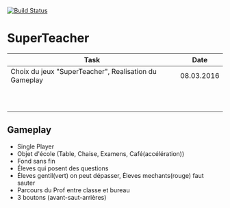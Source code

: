 [![Build Status](https://travis-ci.org/BFH-E1D-2015-2016/SuperTeacher.svg?branch=master)](https://travis-ci.org/BFH-E1D-2015-2016/SuperTeacher)

# SuperTeacher

| Task                                                   |   Date     |
|--------------------------------------------------------|------------|
|  Choix du jeux "SuperTeacher", Realisation du Gameplay |08.03.2016  |
|                                                       |            |
|                                                        |            |
|                                                        |            |
|                                                        |            |
|                                                        |            |
|                                                        |            |
|                                                        |            |
|                                                        |            |
|                                                        |            |
|                                                        |            |




## Gameplay

- Single Player
- Objet d'école (Table, Chaise, Examens, Café(accélération))
- Fond sans fin
- Éleves qui posent des questions
- Éleves gentil(vert) on peut dépasser, Éleves mechants(rouge) faut sauter
- Parcours du Prof entre classe et bureau
- 3 boutons (avant-saut-arrières)

